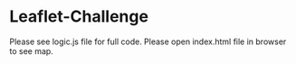 # Leaflet-Challenge
Please see logic.js file for full code. 
Please open index.html file in browser to see map. 
